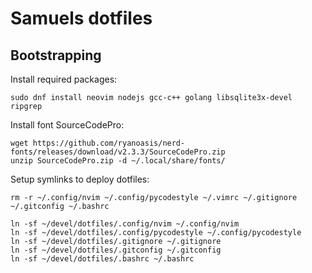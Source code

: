# Samuels dotfiles

## Bootstrapping

Install required packages:
```
sudo dnf install neovim nodejs gcc-c++ golang libsqlite3x-devel ripgrep
```

Install font SourceCodePro:

```
wget https://github.com/ryanoasis/nerd-fonts/releases/download/v2.3.3/SourceCodePro.zip
unzip SourceCodePro.zip -d ~/.local/share/fonts/
```

Setup symlinks to deploy dotfiles:
```
rm -r ~/.config/nvim ~/.config/pycodestyle ~/.vimrc ~/.gitignore ~/.gitconfig ~/.bashrc

ln -sf ~/devel/dotfiles/.config/nvim ~/.config/nvim
ln -sf ~/devel/dotfiles/.config/pycodestyle ~/.config/pycodestyle
ln -sf ~/devel/dotfiles/.gitignore ~/.gitignore
ln -sf ~/devel/dotfiles/.gitconfig ~/.gitconfig
ln -sf ~/devel/dotfiles/.bashrc ~/.bashrc
```


